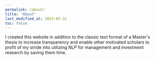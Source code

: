 ```yaml
---
permalink: /about/
title: "About"
last_modified_at: 2023-03-31
toc: false
---
```


I created this website in addition to the classic text format of a Master's thesis to increase transparency and enable other motivated scholars to profit of my stride into utilizing NLP for management and investment research by saving them time.

